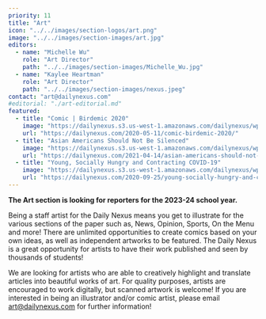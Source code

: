 ```yaml
---
priority: 11
title: "Art"
icon: "../../images/section-logos/art.png"
image: "../../images/section-images/art.jpg"
editors:
  - name: "Michelle Wu"
    role: "Art Director"
    path: "../../images/section-images/Michelle_Wu.jpg"
  - name: "Kaylee Heartman"
    role: "Art Director"
    path: "../../images/section-images/nexus.jpeg"
contact: "art@dailynexus.com"
#editorial: "./art-editorial.md"
featured:
  - title: "Comic | Birdemic 2020"
    image: "https://dailynexus.s3.us-west-1.amazonaws.com/dailynexus/wp-content/uploads/2020/05/pidgeons-comic.png"
    url: "https://dailynexus.com/2020-05-11/comic-birdemic-2020/"
  - title: "Asian Americans Should Not Be Silenced"
    image: "https://dailynexus.s3.us-west-1.amazonaws.com/dailynexus/wp-content/uploads/2021/04/13222023/photo_2021-04-06_22-57-56.jpg"
    url: "https://dailynexus.com/2021-04-14/asian-americans-should-not-be-silenced/"
  - title: "Young, Socially Hungry and Contracting COVID-19"
    image: "https://dailynexus.s3.us-west-1.amazonaws.com/dailynexus/wp-content/uploads/2020/09/Students_Experiences_With_Coronavirus-768x504.png"
    url: "https://dailynexus.com/2020-09-25/young-socially-hungry-and-contracting-covid-19/"
---
```

**The Art section is looking for reporters for the 2023-24 school year.**

Being a staff artist for the Daily Nexus means you get to illustrate for the various sections of the paper such as, News, Opinion, Sports, On the Menu and more! There are unlimited opportunities to create comics based on your own ideas, as well as independent artworks to be featured. The Daily Nexus is a great opportunity for artists to have their work published and seen by thousands of students!

We are looking for artists who are able to creatively highlight and translate articles into beautiful works of art. For quality purposes, artists are encouraged to work digitally, but scanned artwork is welcome! If you are interested in being an illustrator and/or comic artist, please email [art@dailynexus.com](mailto:art@dailynexus.com) for further information!